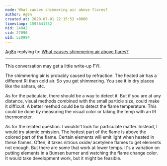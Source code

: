 ```yaml
---
node: What causes shimmering air above flares?
author: Ag8n
created_at: 2020-07-01 22:15:52 +0000
timestamp: 1593641752
nid: 24042
cid: 27090
uid: 520994
---
```




[Ag8n](../profile/Ag8n) replying to: [What causes shimmering air above flares?](../notes/kgradow1/06-25-2020/what-causes-shimmering-air-above-flares)

----
This conversation may get a little write-up FYI.

The shimmering air is probably caused by refraction.  The heated air has a different RI then cold air.  So you get shimmering.  You see it in dry places like the sahara, etc. 

As for the paticulate, there should be a way to detect it. But if you are at any distance, visual methods combined with the small particle size, could make it difficult. A better method could be to detect the flame temperature.  This could be done by measuring the visual color or taking the temp with an IR thermometer.

As for the related question.  I wouldn't look for particulate matter.  Instead, I would try atomic emission. The hottest part of the flame is above the colored part of the flame.  Certain elements will emit light when heated in these flames.  Often, it takes nitrous oxide/ acetylene flames to get elements not enough.  But there are some that work at lower temps.  It's a variation on putting elements in a Bunsen burner and watching the flame change color.  It would take development work, but it might be feasible.